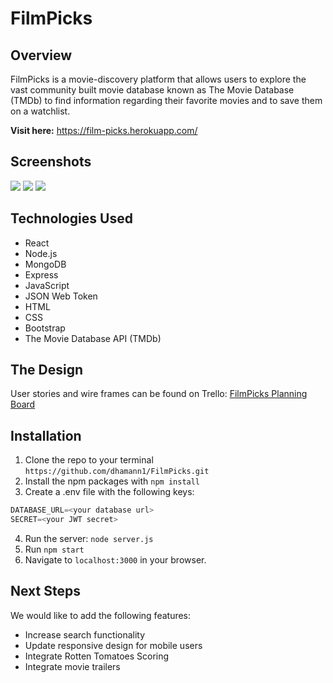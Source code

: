 # FilmPicks
## Overview

FilmPicks is a movie-discovery platform that allows users to explore the vast community built movie database known as The Movie Database (TMDb) to find information regarding their favorite movies and to save them on a watchlist. 

**Visit here:** https://film-picks.herokuapp.com/


## Screenshots 

<img src="https://i.imgur.com/tUsU7XE.png">
<img src="https://i.imgur.com/cWPE3FZ.png">
<img src="https://i.imgur.com/3ZUrS95.png">


## Technologies Used
- React
- Node.js
- MongoDB
- Express
- JavaScript
- JSON Web Token
- HTML
- CSS
- Bootstrap
- The Movie Database API (TMDb) 

## The Design 

User stories and wire frames can be found on Trello: <a href="https://trello.com/b/9alDTWOD/filmpicks">FilmPicks Planning Board</a>

## Installation
1. Clone the repo to your terminal ```https://github.com/dhamann1/FilmPicks.git```
2. Install the npm packages with ```npm install```
3. Create a .env file with the following keys:
```javascript
DATABASE_URL=<your database url>
SECRET=<your JWT secret>
```
4. Run the server: ```node server.js```
5. Run ```npm start```
6. Navigate to ```localhost:3000``` in your browser.

## Next Steps
We would like to add the following features:

- Increase search functionality 
- Update responsive design for mobile users
- Integrate Rotten Tomatoes Scoring
- Integrate movie trailers 

